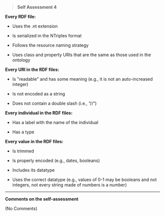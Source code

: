> **Self Assessment 4**


**Every RDF file:**

 * Uses the .nt extension

*  Is serialized in the NTriples format

*  Follows the resource naming strategy

*  Uses class and property URIs that are the same as those used in the ontology

 
 
**Every URI in the RDF files:**

*  Is "readable" and has some meaning (e.g., it is not an auto-increased integer)

*  Is not encoded as a string

*  Does not contain a double slash (i.e., “//”)


 **Every individual in the RDF files:**

*  Has a label with the name of the individual

*  Has a type


**Every value in the RDF files:**

*  Is trimmed

*  Is properly encoded (e.g., dates, booleans)

*  Includes its datatype

*  Uses the correct datatype (e.g., values of 0-1 may be booleans and not integers, not every string made of numbers is a number)

******************************************************************************************************* 
**Comments on the self-assessment**

(No Comments)